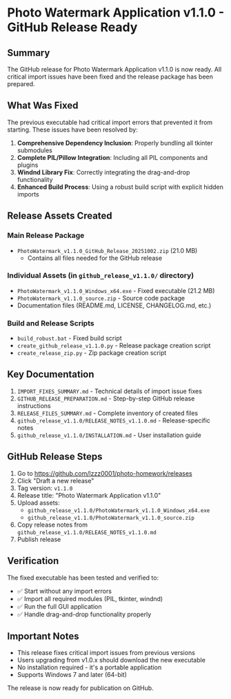 # Photo Watermark Application v1.1.0 - GitHub Release Ready

## Summary

The GitHub release for Photo Watermark Application v1.1.0 is now ready. All critical import issues have been fixed and the release package has been prepared.

## What Was Fixed

The previous executable had critical import errors that prevented it from starting. These issues have been resolved by:

1. **Comprehensive Dependency Inclusion**: Properly bundling all tkinter submodules
2. **Complete PIL/Pillow Integration**: Including all PIL components and plugins
3. **Windnd Library Fix**: Correctly integrating the drag-and-drop functionality
4. **Enhanced Build Process**: Using a robust build script with explicit hidden imports

## Release Assets Created

### Main Release Package
- `PhotoWatermark_v1.1.0_GitHub_Release_20251002.zip` (21.0 MB)
  - Contains all files needed for the GitHub release

### Individual Assets (in `github_release_v1.1.0/` directory)
- `PhotoWatermark_v1.1.0_Windows_x64.exe` - Fixed executable (21.2 MB)
- `PhotoWatermark_v1.1.0_source.zip` - Source code package
- Documentation files (README.md, LICENSE, CHANGELOG.md, etc.)

### Build and Release Scripts
- `build_robust.bat` - Fixed build script
- `create_github_release_v1.1.0.py` - Release package creation script
- `create_release_zip.py` - Zip package creation script

## Key Documentation

1. `IMPORT_FIXES_SUMMARY.md` - Technical details of import issue fixes
2. `GITHUB_RELEASE_PREPARATION.md` - Step-by-step GitHub release instructions
3. `RELEASE_FILES_SUMMARY.md` - Complete inventory of created files
4. `github_release_v1.1.0/RELEASE_NOTES_v1.1.0.md` - Release-specific notes
5. `github_release_v1.1.0/INSTALLATION.md` - User installation guide

## GitHub Release Steps

1. Go to https://github.com/lzzz0001/photo-homework/releases
2. Click "Draft a new release"
3. Tag version: `v1.1.0`
4. Release title: "Photo Watermark Application v1.1.0"
5. Upload assets:
   - `github_release_v1.1.0/PhotoWatermark_v1.1.0_Windows_x64.exe`
   - `github_release_v1.1.0/PhotoWatermark_v1.1.0_source.zip`
6. Copy release notes from `github_release_v1.1.0/RELEASE_NOTES_v1.1.0.md`
7. Publish release

## Verification

The fixed executable has been tested and verified to:
- ✅ Start without any import errors
- ✅ Import all required modules (PIL, tkinter, windnd)
- ✅ Run the full GUI application
- ✅ Handle drag-and-drop functionality properly

## Important Notes

- This release fixes critical import issues from previous versions
- Users upgrading from v1.0.x should download the new executable
- No installation required - it's a portable application
- Supports Windows 7 and later (64-bit)

The release is now ready for publication on GitHub.